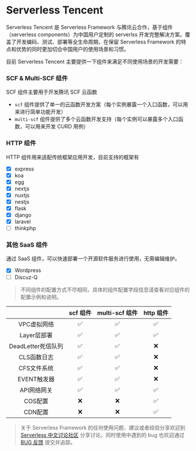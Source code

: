 # Serverless Tencent

Serverless Tencent 是 Serverless Framework 与腾讯云合作，基于组件（serverless components）为中国用户定制的 serverlss 开发完整解决方案。覆盖了开发编码、测试、部署等全生命周期，在保留 Serverless Framework 的特点和优势的同时更加切合中国用户的使用场景和习惯。

目前 Serverless Tencent 主要提供一下组件来满足不同使用场景的开发需要：

### SCF & Multi-SCF 组件

SCF 组件主要用于开发腾讯 SCF 云函数

* `scf` 组件提供了单一的云函数开发方案（每个实例暴露一个入口函数，可以用来进行简单功能开发）
* `multi-scf` 组件提供了多个云函数开发支持（每个实例可以暴露多个入口函数，可以用来开发 CURD 用例）

### HTTP 组件

HTTP 组件用来适配传统框架应用开发，目前支持的框架有

- [x] express
- [x] koa
- [x] egg
- [x] nextjs
- [x] nuxtjs
- [x] nestjs
- [x] flask
- [x] django
- [x] laravel
- [ ] thinkphp

### 其他 SaaS 组件

通过 SaaS 组件，可以快速部署一个开源软件服务进行使用，无需编辑维护。

- [x] Wordpress
- [ ] Discuz-Q

> 不同组件的配置方式不尽相同，具体的组件配置字段信息请查看对应组件的配置示例和说明。

|                    | scf 组件 | multi-scf 组件 | http 组件 |
| :----------------: | :------: | :------------: | :-------: |
|    VPC虚拟网络     |    ✅     |       ✅        |     ✅     |
|    Layer层部署     |    ✅     |       ✅        |     ✅     |
| DeadLetter死信队列 |    ✅     |       ✅        |     ❌     |
|    CLS函数日志     |    ✅     |       ✅        |     ❌     |
|    CFS文件系统     |    ✅     |       ✅        |     ❌     |
|    EVENT触发器     |    ✅     |       ✅        |     ❌     |
|    API网络网关     |    ✅     |       ✅        |     ✅     |
|      COS配置       |    ❌     |       ❌        |     ✅     |
|      CDN配置       |    ❌     |       ❌        |     ✅     |

>  关于 Serverless Framework 的任何使用问题、建议或者经验分享欢迎到 [Serverless 中文讨论社区](https://github.com/serverless/serverless-tencent/discussions) 分享讨论。同时使用中遇到的 bug 也欢迎通过 [BUG 反馈](https://github.com/serverless/serverless-tencent/issues/new/choose) 提交并追踪。

